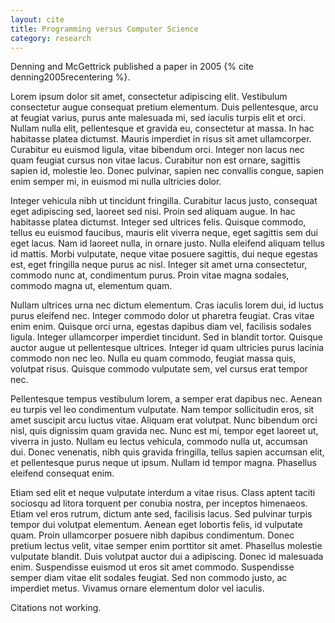 ```yaml
---
layout: cite
title: Programming versus Computer Science
category: research
---
```


Denning and McGettrick published a paper in 2005 {% cite denning2005recentering %}.

Lorem ipsum dolor sit amet, consectetur adipiscing elit. Vestibulum consectetur augue consequat pretium elementum. Duis pellentesque, arcu at feugiat varius, purus ante malesuada mi, sed iaculis turpis elit et orci. Nullam nulla elit, pellentesque et gravida eu, consectetur at massa. In hac habitasse platea dictumst. Mauris imperdiet in risus sit amet ullamcorper. Curabitur eu euismod ligula, vitae bibendum orci. Integer non lacus nec quam feugiat cursus non vitae lacus. Curabitur non est ornare, sagittis sapien id, molestie leo. Donec pulvinar, sapien nec convallis congue, sapien enim semper mi, in euismod mi nulla ultricies dolor.

Integer vehicula nibh ut tincidunt fringilla. Curabitur lacus justo, consequat eget adipiscing sed, laoreet sed nisi. Proin sed aliquam augue. In hac habitasse platea dictumst. Integer sed ultrices felis. Quisque commodo, tellus eu euismod faucibus, mauris elit viverra neque, eget sagittis sem dui eget lacus. Nam id laoreet nulla, in ornare justo. Nulla eleifend aliquam tellus id mattis. Morbi vulputate, neque vitae posuere sagittis, dui neque egestas est, eget fringilla neque purus ac nisl. Integer sit amet urna consectetur, commodo nunc at, condimentum purus. Proin vitae magna sodales, commodo magna ut, elementum quam.

Nullam ultrices urna nec dictum elementum. Cras iaculis lorem dui, id luctus purus eleifend nec. Integer commodo dolor ut pharetra feugiat. Cras vitae enim enim. Quisque orci urna, egestas dapibus diam vel, facilisis sodales ligula. Integer ullamcorper imperdiet tincidunt. Sed in blandit tortor. Quisque auctor augue ut pellentesque ultrices. Integer id quam ultricies purus lacinia commodo non nec leo. Nulla eu quam commodo, feugiat massa quis, volutpat risus. Quisque commodo vulputate sem, vel cursus erat tempor nec.

Pellentesque tempus vestibulum lorem, a semper erat dapibus nec. Aenean eu turpis vel leo condimentum vulputate. Nam tempor sollicitudin eros, sit amet suscipit arcu luctus vitae. Aliquam erat volutpat. Nunc bibendum orci nisl, quis dignissim quam gravida nec. Nunc est mi, tempor eget laoreet ut, viverra in justo. Nullam eu lectus vehicula, commodo nulla ut, accumsan dui. Donec venenatis, nibh quis gravida fringilla, tellus sapien accumsan elit, et pellentesque purus neque ut ipsum. Nullam id tempor magna. Phasellus eleifend consequat enim.

Etiam sed elit et neque vulputate interdum a vitae risus. Class aptent taciti sociosqu ad litora torquent per conubia nostra, per inceptos himenaeos. Etiam vel eros rutrum, dictum ante sed, facilisis lacus. Sed pulvinar turpis tempor dui volutpat elementum. Aenean eget lobortis felis, id vulputate quam. Proin ullamcorper posuere nibh dapibus condimentum. Donec pretium lectus velit, vitae semper enim porttitor sit amet. Phasellus molestie vulputate blandit. Duis volutpat auctor dui a adipiscing. Donec id malesuada enim. Suspendisse euismod ut eros sit amet commodo. Suspendisse semper diam vitae elit sodales feugiat. Sed non commodo justo, ac imperdiet metus. Vivamus ornare elementum dolor vel iaculis.

Citations not working.
